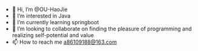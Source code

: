 - 👋 Hi, I’m @OU-HaoJie
- 👀 I’m interested in Java
- 🌱 I’m currently learning springboot
- 💞️ I’m looking to collaborate on finding the pleasure of programming and realizing self-potential and value
- 📫 How to reach me a86109188@163.com

<!---
OU-HaoJie/OU-HaoJie is a ✨ special ✨ repository because its `README.md` (this file) appears on your GitHub profile.
You can click the Preview link to take a look at your changes.
--->
